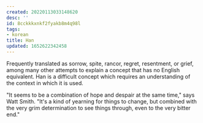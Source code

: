 ```yaml
---
created: 20220113033148620
desc: ''
id: 8cckkkxnkf2fyakb8m4q98l
tags:
- korean
title: Han
updated: 1652622342458
---
```

   
Frequently translated as sorrow, spite, rancor, regret, resentment, or grief, among many other attempts to explain a concept that has no English equivalent. Han is a difficult concept which requires an understanding of the context in which it is used.   
   
"It seems to be a combination of hope and despair at the same time," says Watt Smith. "It's a kind of yearning for things to change, but combined with the very grim determination to see things through, even to the very bitter end."